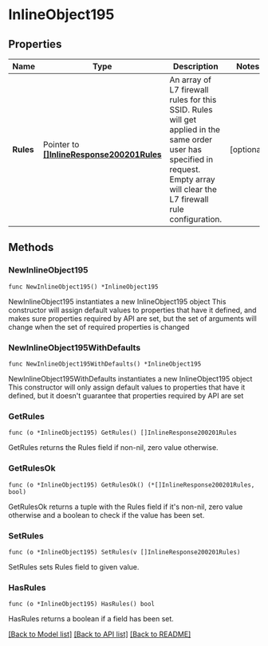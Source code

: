 # InlineObject195

## Properties

Name | Type | Description | Notes
------------ | ------------- | ------------- | -------------
**Rules** | Pointer to [**[]InlineResponse200201Rules**](InlineResponse200201Rules.md) | An array of L7 firewall rules for this SSID. Rules will get applied in the same order user has specified in request. Empty array will clear the L7 firewall rule configuration. | [optional] 

## Methods

### NewInlineObject195

`func NewInlineObject195() *InlineObject195`

NewInlineObject195 instantiates a new InlineObject195 object
This constructor will assign default values to properties that have it defined,
and makes sure properties required by API are set, but the set of arguments
will change when the set of required properties is changed

### NewInlineObject195WithDefaults

`func NewInlineObject195WithDefaults() *InlineObject195`

NewInlineObject195WithDefaults instantiates a new InlineObject195 object
This constructor will only assign default values to properties that have it defined,
but it doesn't guarantee that properties required by API are set

### GetRules

`func (o *InlineObject195) GetRules() []InlineResponse200201Rules`

GetRules returns the Rules field if non-nil, zero value otherwise.

### GetRulesOk

`func (o *InlineObject195) GetRulesOk() (*[]InlineResponse200201Rules, bool)`

GetRulesOk returns a tuple with the Rules field if it's non-nil, zero value otherwise
and a boolean to check if the value has been set.

### SetRules

`func (o *InlineObject195) SetRules(v []InlineResponse200201Rules)`

SetRules sets Rules field to given value.

### HasRules

`func (o *InlineObject195) HasRules() bool`

HasRules returns a boolean if a field has been set.


[[Back to Model list]](../README.md#documentation-for-models) [[Back to API list]](../README.md#documentation-for-api-endpoints) [[Back to README]](../README.md)


